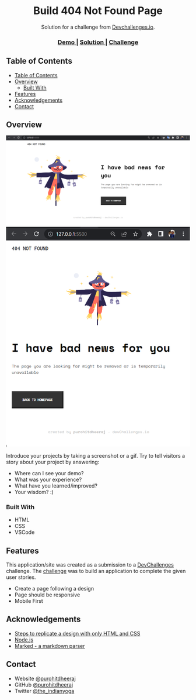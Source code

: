 <!-- Please update value in the {}  -->

<h1 align="center">Build 404 Not Found Page</h1>

<div align="center">
   Solution for a challenge from  <a href="http://devchallenges.io" target="_blank">Devchallenges.io</a>.
</div>

<div align="center">
  <h3>
    <a href="https://classic-404-page.netlify.app/">
      Demo
    </a>
    <span> | </span>
    <a href="https://devchallenges.io/solutions/2sPEz1DVkj702YayiwGd">
      Solution
    </a>
    <span> | </span>
    <a href="https://devchallenges.io/challenges/wBunSb7FPrIepJZAg0sY">
      Challenge
    </a>
  </h3>
</div>

<!-- TABLE OF CONTENTS -->

## Table of Contents

- [Table of Contents](#table-of-contents)
- [Overview](#overview)
  - [Built With](#built-with)
- [Features](#features)
- [Acknowledgements](#acknowledgements)
- [Contact](#contact)

<!-- OVERVIEW -->

## Overview

![desktop](solution-img-desktop.png)
![mobile](solution-img-mobile.png)

<!-- (https://user-images.githubusercontent.com/16707738/92399059-5716eb00-f132-11ea-8b14-bcacdc8ec97b.png) -->

Introduce your projects by taking a screenshot or a gif. Try to tell visitors a story about your project by answering:

- Where can I see your demo?
- What was your experience?
- What have you learned/improved?
- Your wisdom? :)

### Built With

<!-- This section should list any major frameworks that you built your project using. Here are a few examples.-->

- HTML
- CSS
- VSCode

## Features

<!-- List the features of your application or follow the template. Don't share the figma file here :) -->

This application/site was created as a submission to a [DevChallenges](https://devchallenges.io/challenges) challenge. The [challenge](https://devchallenges.io/challenges/wBunSb7FPrIepJZAg0sY) was to build an application to complete the given user stories.

- Create a page following a design
- Page should be responsive
- Mobile First

## Acknowledgements

<!-- This section should list any articles or add-ons/plugins that helps you to complete the project. This is optional but it will help you in the future. For exmpale -->

- [Steps to replicate a design with only HTML and CSS](https://devchallenges-blogs.web.app/how-to-replicate-design/)
- [Node.js](https://nodejs.org/)
- [Marked - a markdown parser](https://github.com/chjj/marked)

## Contact

- Website [@purohitdheeraj](https://peerlist.io/purohitdheeraj)
- GitHub [@purohitdheeraj](https://github.com/purohitdheeraj)
- Twitter [@the_indianyoga](https://twitter.com/the_indianyoga)
